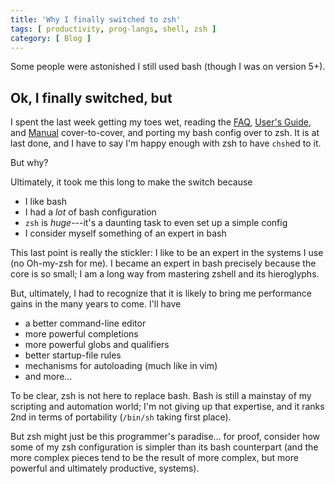 ```yaml
---
title: 'Why I finally switched to zsh'
tags: [ productivity, prog-langs, shell, zsh ]
category: [ Blog ]
---
```


Some people were astonished I still used bash (though I was on version 5+).

## Ok, I finally switched, but

I spent the last week getting my toes wet, reading the [FAQ][], [User's
Guide][], and [Manual][] cover-to-cover, and porting my bash config over to zsh.
It is at last done, and I have to say I'm happy enough with zsh to have `chsh`ed
to it.

But why?

Ultimately, it took me this long to make the switch because

- I like bash
- I had a *lot* of bash configuration
- `zsh` is *huge*---it's a daunting task to even set up a simple config
- I consider myself something of an expert in bash

This last point is really the stickler: I like to be an expert in the systems I
use (no Oh-my-zsh for me). I became an expert in bash precisely because the core
is so small; I am a long way from mastering zshell and its hieroglyphs.

But, ultimately, I had to recognize that it is likely to bring me performance
gains in the many years to come. I'll have

- a better command-line editor
- more powerful completions
- more powerful globs and qualifiers
- better startup-file rules
- mechanisms for autoloading (much like in vim)
- and more...

To be clear, zsh is not here to replace bash. Bash is still a mainstay of my
scripting and automation world; I'm not giving up that expertise, and it ranks
2nd in terms of portability (`/bin/sh` taking first place).

But zsh might just be this programmer's paradise… for proof, consider how some
of my zsh configuration is simpler than its bash counterpart (and the more
complex pieces tend to be the result of more complex, but more powerful and
ultimately productive, systems).

[FAQ]: http://zsh.sourceforge.net/FAQ/zshfaq.html
[User's Guide]: http://zsh.sourceforge.net/Guide/zshguide.html
[Manual]: http://zsh.sourceforge.net/Doc/zsh_us.pdf
